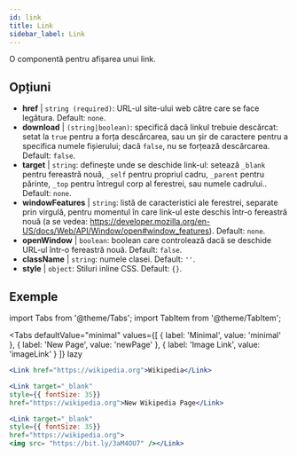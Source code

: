 ```yaml
---
id: link
title: Link
sidebar_label: Link
---
```


O componentă pentru afișarea unui link.

## Opțiuni

* __href__ | `string (required)`: URL-ul site-ului web către care se face legătura. Default: `none`.
* __download__ | `(string|boolean)`: specifică dacă linkul trebuie descărcat: setat la `true` pentru a forța descărcarea, sau un șir de caractere pentru a specifica numele fișierului; dacă `false`, nu se forțează descărcarea. Default: `false`.
* __target__ | `string`: definește unde se deschide link-ul: setează `_blank` pentru fereastră nouă, `_self` pentru propriul cadru, `_parent` pentru părinte, `_top` pentru întregul corp al ferestrei, sau numele cadrului.. Default: `none`.
* __windowFeatures__ | `string`: listă de caracteristici ale ferestrei, separate prin virgulă, pentru momentul în care link-ul este deschis într-o fereastră nouă (a se vedea: https://developer.mozilla.org/en-US/docs/Web/API/Window/open#window_features). Default: `none`.
* __openWindow__ | `boolean`: boolean care controlează dacă se deschide URL-ul într-o fereastră nouă. Default: `false`.
* __className__ | `string`: numele clasei. Default: `''`.
* __style__ | `object`: Stiluri inline CSS. Default: `{}`.


## Exemple

import Tabs from '@theme/Tabs';
import TabItem from '@theme/TabItem';

<Tabs
    defaultValue="minimal"
    values={[
        { label: 'Minimal', value: 'minimal' },
        { label: 'New Page', value: 'newPage' },
        { label: 'Image Link', value: 'imageLink' }
    ]}
    lazy
>
<TabItem value="minimal">

```jsx live
<Link href="https://wikipedia.org">Wikipedia</Link>
```

</TabItem>

<TabItem value="newPage">

```jsx live
<Link target="_blank" 
style={{ fontSize: 35}}
href="https://wikipedia.org">New Wikipedia Page</Link>
```
</TabItem>

<TabItem value="imageLink">

```jsx live
<Link target="_blank" 
style={{ fontSize: 35}}
href="https://wikipedia.org">
<img src= "https://bit.ly/3aM4OU7" /></Link>
```

</TabItem>

</Tabs>
